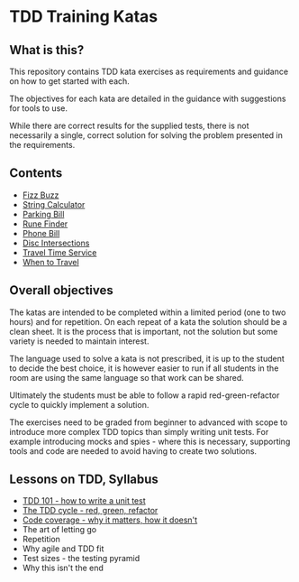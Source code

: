 # TDD Training Katas

## What is this?
This repository contains TDD kata exercises as requirements and guidance on
how to get started with each.

The objectives for each kata are detailed in the guidance with suggestions for
tools to use.

While there are correct results for the supplied tests, there is not necessarily
a single, correct solution for solving the problem presented in the requirements.

## Contents
* [Fizz Buzz](./katas/FizzBuzz/README.md)
* [String Calculator](./katas/StringCalculator/README.md)
* [Parking Bill](./katas/ParkingBill/README.md)
* [Rune Finder](./katas/RuneFinder/README.md)
* [Phone Bill](./katas/PhoneBill/README.md)
* [Disc Intersections](./katas/DiscIntersections/README.md)
* [Travel Time Service](./katas/TravelTimeCalculator/README.md)
* [When to Travel](./katas/WhenToTravel/README.md)

## Overall objectives
The katas are intended to be completed within a limited period (one to two
hours) and for repetition. On each repeat of a kata the solution should be a
clean sheet. It is the process that is important, not the solution but some
variety is needed to maintain interest.

The language used to solve a kata is not prescribed, it is up to the student to
decide the best choice, it is however easier to run if all students in the room
are using the same language so that work can be shared.

Ultimately the students must be able to follow a rapid red-green-refactor cycle
to quickly implement a solution.

The exercises need to be graded from beginner to advanced with scope to
introduce more complex TDD topics than simply writing unit tests. For example
introducing mocks and spies - where this is necessary, supporting tools and code
are needed to avoid having to create two solutions.

## Lessons on TDD, Syllabus
* [TDD 101 - how to write a unit test](./Documentation/TDD101.md)
* [The TDD cycle - red, green, refactor](./Documentation/TheTDDCycle.md)
* [Code coverage - why it matters, how it doesn't](./Documentation/CodeCoverage.md)
* The art of letting go
* Repetition
* Why agile and TDD fit
* Test sizes - the testing pyramid
* Why this isn't the end
